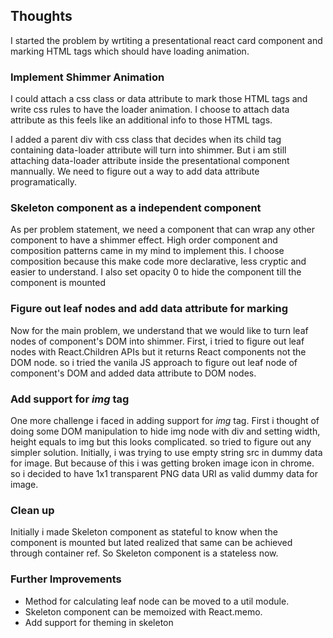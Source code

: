## Thoughts

I started the problem by wrtiting a presentational react card component and marking HTML tags which should have loading animation.

### Implement Shimmer Animation

I could attach a css class or data attribute to mark those HTML tags and write css rules to have the loader animation. I choose to attach data attribute as this feels like an additional info to those HTML tags.

I added a parent div with css class that decides when its child tag containing data-loader attribute will turn into shimmer. But i am still attaching data-loader attribute inside the presentational component mannually. We need to figure out a way to add data attribute programatically.

### Skeleton component as a independent component

As per problem statement, we need a component that can wrap any other component to have a shimmer effect. High order component and composition patterns came in my mind to implement this. I choose composition because this make code more declarative, less cryptic and easier to understand. I also set opacity 0 to hide the component till the component is mounted

### Figure out leaf nodes and add data attribute for marking

Now for the main problem, we understand that we would like to turn leaf nodes of component's DOM into shimmer. First, i tried to figure out leaf nodes with React.Children APIs but it returns React components not the DOM node. so i tried the vanila JS approach to figure out leaf node of component's DOM and added data attribute to DOM nodes.

### Add support for _img_ tag

One more challenge i faced in adding support for _img_ tag. First i thought of doing some DOM manipulation to hide img node with div and setting width, height equals to img but this looks complicated. so tried to figure out any simpler solution. Initially, i was trying to use empty string src in dummy data for image. But because of this i was getting broken image icon in chrome. so i decided to have 1x1 transparent PNG data URI as valid dummy data for image.

### Clean up

Initially i made Skeleton component as stateful to know when the component is mounted but lated realized that same can be achieved through container ref. So Skeleton component is a stateless now.

### Further Improvements

- Method for calculating leaf node can be moved to a util module.
- Skeleton component can be memoized with React.memo.
- Add support for theming in skeleton
